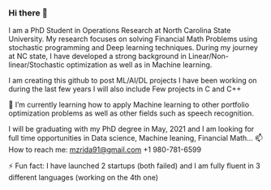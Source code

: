 ### Hi there 👋
I am a PhD Student in Operations Research at North Carolina State University. My research focuses on solving Financial Math Problems using stochastic programming and Deep learning techniques. During my journey at NC state, I have developed a strong background in Linear/Non-linear/Stochastic optimization as well as in Machine learning.

I am creating this github to post ML/AI/DL projects I have been working on during the last few years
I will also include Few projects in C and C++ 

🌱 I’m currently learning how to apply Machine learning to other portfolio optimization problems as well as other fields such as speech recognition.

I will be graduating with my PhD degree in May, 2021 and I am looking for full time opportunities in Data science, Machine leaning, Financial Math...
📫 How to reach me: mzrida91@gmail.com
                    +1 980-781-6599
                    
⚡ Fun fact: I have launched 2 startups (both failed) and I am fully fluent in 3 different languages (working on the 4th one)
<!--
**mzrida/mzrida** is a ✨ _special_ ✨ repository because its `README.md` (this file) appears on your GitHub profile.

Here are some ideas to get you started:

- 🔭 I’m currently working on ...
- 🌱 I’m currently learning ...
- 👯 I’m looking to collaborate on ...
- 🤔 I’m looking for help with ...
- 💬 Ask me about ...
- 📫 How to reach me: ...
- 😄 Pronouns: ...
- ⚡ Fun fact: ...
-->
